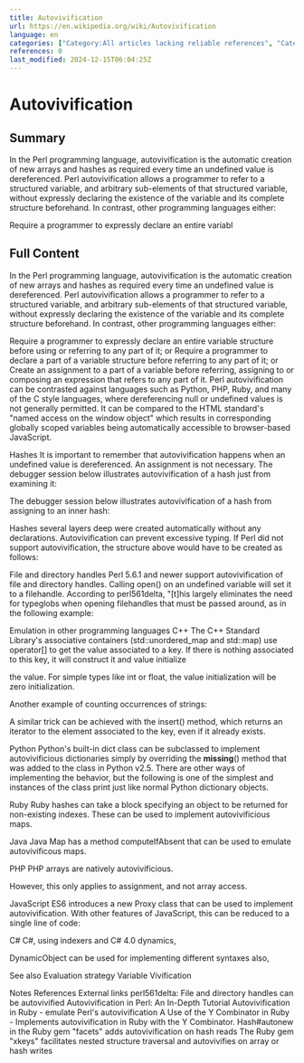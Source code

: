 ```yaml
---
title: Autovivification
url: https://en.wikipedia.org/wiki/Autovivification
language: en
categories: ["Category:All articles lacking reliable references", "Category:All articles with failed verification", "Category:Articles lacking reliable references from August 2024", "Category:Articles with example C++ code", "Category:Articles with example Java code", "Category:Articles with example PHP code", "Category:Articles with example Perl code", "Category:Articles with example Python (programming language) code", "Category:Articles with example Ruby code", "Category:Articles with failed verification from August 2024", "Category:Evaluation strategy", "Category:Management cybernetics", "Category:Perl"]
references: 0
last_modified: 2024-12-15T06:04:25Z
---
```


# Autovivification

## Summary

In the Perl programming language, autovivification is the automatic creation of new arrays and hashes as required every time an undefined value is dereferenced. Perl autovivification allows a programmer to refer to a structured variable, and arbitrary sub-elements of that structured variable, without expressly declaring the existence of the variable and its complete structure beforehand.
In contrast, other programming languages either:

Require a programmer to expressly declare an entire variabl

## Full Content

In the Perl programming language, autovivification is the automatic creation of new arrays and hashes as required every time an undefined value is dereferenced. Perl autovivification allows a programmer to refer to a structured variable, and arbitrary sub-elements of that structured variable, without expressly declaring the existence of the variable and its complete structure beforehand.
In contrast, other programming languages either:

Require a programmer to expressly declare an entire variable structure before using or referring to any part of it; or
Require a programmer to declare a part of a variable structure before referring to any part of it; or
Create an assignment to a part of a variable before referring, assigning to or composing an expression that refers to any part of it.
Perl autovivification can be contrasted against languages such as Python, PHP, Ruby, and many of the C style languages, where dereferencing null or undefined values is not generally permitted. It can be compared to the HTML standard's "named access on the window object" which results in corresponding globally scoped variables being automatically accessible to browser-based JavaScript.

Hashes
It is important to remember that autovivification happens when an undefined value is dereferenced.  An assignment is not necessary.  The debugger session below illustrates autovivification of a hash just from examining it:

The debugger session below illustrates autovivification of a hash from assigning to an inner hash:

Hashes several layers deep were created automatically without any declarations. Autovivification can prevent excessive typing. If Perl did not support autovivification, the structure above would have to be created as follows:

File and directory handles
Perl 5.6.1 and newer support autovivification of file and directory handles. Calling open() on an undefined variable will set it to a filehandle. According to perl561delta, "[t]his largely eliminates the need for typeglobs when opening filehandles that must be passed around, as in the following example:

Emulation in other programming languages
C++
The C++ Standard Library's associative containers (std::unordered_map and std::map) use operator[] to get the value associated to a key. If there is nothing associated to this key, it will construct it and value initialize

the value. For simple types like int or float, the value initialization will be zero initialization.

Another example of counting occurrences of strings:

A similar trick can be achieved with the insert() method, which returns an iterator to the element associated to the key, even if it already exists.

Python
Python's built-in dict class can be subclassed to implement autovivificious dictionaries simply by overriding the __missing__() method that was added to the class in Python v2.5. There are other ways of implementing the behavior, but the following is one of the simplest and instances of the class print just like normal Python dictionary objects.

Ruby
Ruby hashes can take a block specifying an object to be returned for non-existing indexes. These can be used to implement autovivificious maps.

Java
Java Map has a method computeIfAbsent that can be used to emulate autovivificous maps.

PHP
PHP arrays are natively autovivificious.

However, this only applies to assignment, and not array access.

JavaScript
ES6 introduces a new Proxy class that can be used to implement autovivification. With other features of JavaScript, this can be reduced to a single line of code:

C#
C#, using indexers and C# 4.0 dynamics,

DynamicObject can be used for implementing different syntaxes also,

See also
Evaluation strategy
Variable
Vivification

Notes
References
External links
perl561delta: File and directory handles can be autovivified
Autovivification in Perl: An In-Depth Tutorial
Autovivification in Ruby - emulate Perl's autovivification
A Use of the Y Combinator in Ruby - Implements autovivification in Ruby with the Y Combinator.
Hash#autonew in the Ruby gem "facets" adds autovivification on hash reads
The Ruby gem "xkeys" facilitates nested structure traversal and autovivifies on array or hash writes
